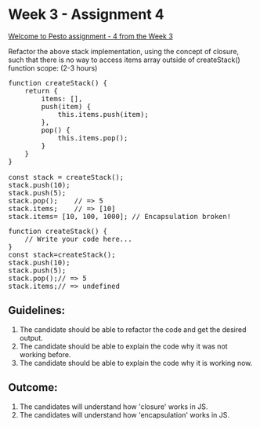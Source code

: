 # Week 3 - Assignment 4

[Welcome to Pesto assignment - 4 from the Week 3](https://pestotech.teachable.com/courses/1782350/lectures/40231498)

Refactor the above stack implementation, using the concept of closure, such that there is no way to access items array outside of createStack() function scope: (2-3 hours)

<pre>
function createStack() {
    return {
        items: [],
        push(item) {
            this.items.push(item);
        },
        pop() {
            this.items.pop();
        }
    }
}

const stack = createStack();
stack.push(10);
stack.push(5);
stack.pop();    // => 5
stack.items;    // => [10]
stack.items= [10, 100, 1000]; // Encapsulation broken!
</pre>

<pre>
function createStack() {
    // Write your code here...
}
const stack=createStack();
stack.push(10);
stack.push(5);
stack.pop();// => 5
stack.items;// => undefined
</pre>

## Guidelines:

1. The candidate should be able to refactor the code and get the desired output.
2. The candidate should be able to explain the code why it was not working before.
3. The candidate should be able to explain the code why it is working now.

## Outcome:

1. The candidates will understand how 'closure' works in JS.
2. The candidates will understand how 'encapsulation' works in JS.
